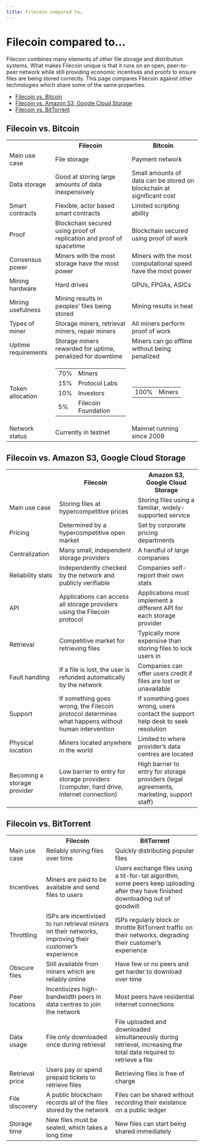 ```yaml
---
title: Filecoin compared to…
---
```


# Filecoin compared to…

Filecoin combines many elements of other file storage and distribution systems. What makes Filecoin unique is that it runs on an open, peer-to-peer network while still providing economic incentives and proofs to ensure files are being stored correctly. This page compares Filecoin against other technologies which share some of the same properties.

* [Filecoin vs. Bitcoin](#filecoin-vs-bitcoin)
* [Filecoin vs. Amazon S3, Google Cloud Storage](#filecoin-vs-amazon-s3-google-cloud-storage)
* [Filecoin vs. BitTorrent](#filecoin-vs-bittorrent)

## Filecoin vs. Bitcoin

<table class="comparison">
    <tr>
        <th></th>
        <th>Filecoin</th>
        <th>Bitcoin</th>
    </tr>
    <tr>
        <td>Main use case</td>
        <td>File storage</td>
        <td>Payment network</td>
    </tr>
    <tr>
        <td>Data storage</td>
        <td>Good at storing large amounts of data inexpensively</td>
        <td>Small amounts of data can be stored on blockchain at significant cost</td>
    </tr>
    <tr>
        <td>Smart contracts</td>
        <td>Flexible, actor based smart contracts</td>
        <td>Limited scripting ability</td>
    </tr>
    <tr>
        <td>Proof</td>
        <td>Blockchain secured using proof of replication and proof of spacetime</td>
        <td>Blockchain secured using proof of work</td>
    </tr>
    <tr>
        <td>Consensus power</td>
        <td>Miners with the most storage have the most power</td>
        <td>Miners with the most computational speed have the most power</td>
    </tr>
    <tr>
        <td>Mining hardware</td>
        <td>Hard drives</td>
        <td>GPUs, FPGAs, ASICs</td>
    </tr>
    <tr>
        <td>Mining usefulness</td>
        <td>Mining results in peoples’ files being stored</td>
        <td>Mining results in heat</td>
    </tr>
    <tr>
        <td>Types of miner</td>
        <td>Storage miners, retrieval miners, repair miners</td>
        <td>All miners perform proof of work</td>
    </tr>
    <tr>
        <td>Uptime requirements</td>
        <td>Storage miners rewarded for uptime, penalized for downtime</td>
        <td>Miners can go offline without being penalized</td>
    </tr>
    <tr>
        <td>Token allocation</td>
        <td>
            <table>
                <tr><td>70%</td><td>Miners</td></tr>
                <tr><td>15%</td><td>Protocol Labs</td></tr>
                <tr><td>10%</td><td>Investors</td></tr>
                <tr><td>5%</td><td>Filecoin Foundation</td></tr>
            </table>
        </td>
        <td>
            <table>
                <tr><td>100%</td><td>Miners</td></tr>
            </table>
        </td>
    </tr>
    <tr>
        <td>Network status</td>
        <td>Currently in testnet</td>
        <td>Mainnet running since 2009</td>
    </tr>
</table>

## Filecoin vs. Amazon S3, Google Cloud Storage

<table class="comparison">
    <tr>
        <th></th>
        <th>Filecoin</th>
        <th>Amazon S3, Google Cloud Storage</th>
    </tr>
    <tr>
        <td>Main use case</td>
        <td>Storing files at hypercompetitive prices</td>
        <td>Storing files using a familiar, widely-supported service</td>
    </tr>
    <tr>
        <td>Pricing</td>
        <td>Determined by a hypercompetitive open market</td>
        <td>Set by corporate pricing departments</td>
    </tr>
    <tr>
        <td>Centralization</td>
        <td>Many small, independent storage providers</td>
        <td>A handful of large companies</td>
    </tr>
    <tr>
        <td>Reliability stats</td>
        <td>Independently checked by the network and publicly verifiable</td>
        <td>Companies self-report their own stats</td>
    </tr>
    <tr>
        <td>API</td>
        <td>Applications can access all storage providers using the Filecoin protocol</td>
        <td>Applications must implement a different API for each storage provider</td>
    </tr>
    <tr>
        <td>Retrieval</td>
        <td>Competitive market for retrieving files</td>
        <td>Typically more expensive than storing files to lock users in</td>
    </tr>
    <tr>
        <td>Fault handling</td>
        <td>If a file is lost, the user is refunded automatically by the network</td>
        <td>Companies can offer users credit if files are lost or unavailable</td>
    </tr>
    <tr>
        <td>Support</td>
        <td>If something goes wrong, the Filecoin protocol determines what happens without human intervention</td>
        <td>If something goes wrong, users contact the support help desk to seek resolution</td>
    </tr>
    <tr>
        <td>Physical location</td>
        <td>Miners located anywhere in the world</td>
        <td>Limited to where provider’s data centres are located</td>
    </tr>
    <tr>
        <td>Becoming a storage provider</td>
        <td>Low barrier to entry for storage providers (computer, hard drive, internet connection)</td>
        <td>High barrier to entry for storage providers (legal agreements, marketing, support staff)</td>
    </tr>
</table>

## Filecoin vs. BitTorrent

<table class="comparison">
    <tr>
        <th></th>
        <th>Filecoin</th>
        <th>BitTorrent</th>
    </tr>
    <tr>
        <td>Main use case</td>
        <td>Reliably storing files over time</td>
        <td>Quickly distributing popular files</td>
    </tr>
    <tr>
        <td>Incentives</td>
        <td>Miners are paid to be available and send files to users</td>
        <td>Users exchange files using a tit-for-tat algorithm, some peers keep uploading after they have finished downloading out of goodwill</td>
    </tr>
    <tr>
        <td>Throttling</td>
        <td>ISPs are incentivised to run retrieval miners on their networks, improving their customer’s experience</td>
        <td>ISPs regularly block or throttle BitTorrent traffic on their networks, degrading their customer’s experience</td>
    </tr>
    <tr>
        <td>Obscure files</td>
        <td>Still available from miners which are reliably online</td>
        <td>Have few or no peers and get harder to download over time</td>
    </tr>
    <tr>
        <td>Peer locations</td>
        <td>Incentivizes high-bandwidth peers in data centres to join the network</td>
        <td>Most peers have residential internet connections</td>
    </tr>
    <tr>
        <td>Data usage</td>
        <td>File only downloaded once during retrieval</td>
        <td>File uploaded and downloaded simultaneously during retrieval, increasing the total data required to retrieve a file</td>
    </tr>
    <tr>
        <td>Retrieval price</td>
        <td>Users pay or spend prepaid tickets to retrieve files</td>
        <td>Retrieving files is free of charge</td>
    </tr>
    <tr>
        <td>File discovery</td>
        <td>A public blockchain records all of the files stored by the network</td>
        <td>Files can be shared without recording their existence on a public ledger</td>
    </tr>
    <tr>
        <td>Storage time</td>
        <td>New files must be sealed, which takes a long time</td>
        <td>New files can start being shared immediately</td>
    </tr>
</table>


